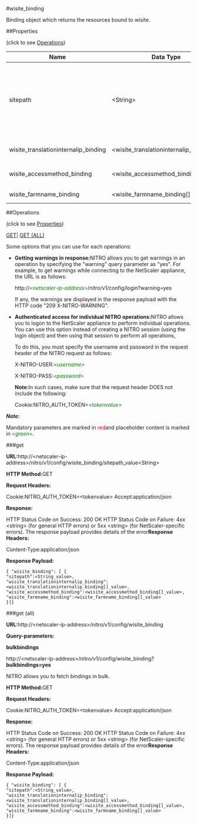 #wisite_binding

Binding object which returns the resources bound to wisite.


##Properties 
<span>(click to see [Operations](#opera))</span>


<table><thead><tr><th>Name</th><th>Data Type</th><th>Permissions</th><th>Description</th></tr></thead><tbody><tr><td>sitepath</td><td>&lt;String></td><td>Read-write</td><td>Path of a Web Interface site whose details you want the NetScaler appliance to display.<br>Minimum length = 1<br>Maximum length = 250</td></tr><tr><td>wisite_translationinternalip_binding</td><td>&lt;wisite_translationinternalip_binding[]></td><td>Read-only</td><td>translationinternalip that can be bound to wisite.</td></tr><tr><td>wisite_accessmethod_binding</td><td>&lt;wisite_accessmethod_binding[]></td><td>Read-only</td><td>accessmethod that can be bound to wisite.</td></tr><tr><td>wisite_farmname_binding</td><td>&lt;wisite_farmname_binding[]></td><td>Read-only</td><td>farmname that can be bound to wisite.</td></tr></tbody></table>
##Operations 
<span>(click to see [Properties](#prope))</span>


[GET]()| [GET (ALL)](#get-)


Some options that you can use for each operations:
<ul><li><p><b>Getting warnings in response:</b>NITRO allows you to get warnings in an operation by specifying the "warning" query parameter as "yes". For example, to get warnings while connecting to the NetScaler appliance, the URL is as follows:</p><p>http://<span style="color:green;font-style:italic;">&lt;netscaler-ip-address&gt;</span>/nitro/v1/config/login?warning=yes</p><p>If any, the warnings are displayed in the response payload with the HTTP code "209 X-NITRO-WARNING".</p></li><li><p><b>Authenticated access for individual NITRO operations:</b>NITRO allows you to logon to the NetScaler appliance to perform individual operations. You can use this option instead of creating a NITRO session (using the login object) and then using that session to perform all operations,</p><p>To do this, you must specify the username and password in the request header of the NITRO request as follows:</p><p>X-NITRO-USER:<span style="color:green;font-style:italic;">&lt;username&gt;</span></p><p>X-NITRO-PASS:<span style="color:green;font-style:italic;">&lt;password&gt;</span></p><p><b>Note:</b>In such cases, make sure that the request header DOES not include the following:</p><p>Cookie:NITRO_AUTH_TOKEN=<span style="color:green;font-style:italic;">&lt;tokenvalue&gt;</span></p></li></ul>



***Note:*** 
Mandatory parameters are marked in <span style="color:#FF0000;">red</span>and placeholder content is marked in <span style="color:green;font-style:italic">&lt;green&gt;</span>.

###get



<b>URL:</b>http://&lt;netscaler-ip-address&gt;/nitro/v1/config/wisite_binding/sitepath_value&lt;String&gt;
<b>HTTP Method:</b>GET
<b>Request Headers:</b>

Cookie:NITRO_AUTH_TOKEN=&lt;tokenvalue&gt;Accept:application/json

<b>Response:</b>
HTTP Status Code on Success: 200 OKHTTP Status Code on Failure: 4xx &lt;string&gt; (for general HTTP errors) or 5xx &lt;string&gt; (for NetScaler-specific errors). The response payload provides details of the error<b>Response Headers:</b>

Content-Type:application/json

<b>Response Payload: </b>```{ "wisite_binding": [ {"sitepath":<String_value>,"wisite_translationinternalip_binding":<wisite_translationinternalip_binding[]_value>,"wisite_accessmethod_binding":<wisite_accessmethod_binding[]_value>,"wisite_farmname_binding":<wisite_farmname_binding[]_value>}]}```



###get (all)



<b>URL:</b>http://&lt;netscaler-ip-address&gt;/nitro/v1/config/wisite_binding
<b>Query-parameters:</b>
<b>bulkbindings</b>
http://&lt;netscaler-ip-address&gt;/nitro/v1/config/wisite_binding?<b>bulkbindings=yes</b>
NITRO allows you to fetch bindings in bulk.



<b>HTTP Method:</b>GET
<b>Request Headers:</b>

Cookie:NITRO_AUTH_TOKEN=&lt;tokenvalue&gt;Accept:application/json

<b>Response:</b>
HTTP Status Code on Success: 200 OKHTTP Status Code on Failure: 4xx &lt;string&gt; (for general HTTP errors) or 5xx &lt;string&gt; (for NetScaler-specific errors). The response payload provides details of the error<b>Response Headers:</b>

Content-Type:application/json

<b>Response Payload: </b>```{ "wisite_binding": [ {"sitepath":<String_value>,"wisite_translationinternalip_binding":<wisite_translationinternalip_binding[]_value>,"wisite_accessmethod_binding":<wisite_accessmethod_binding[]_value>,"wisite_farmname_binding":<wisite_farmname_binding[]_value>}]}```



